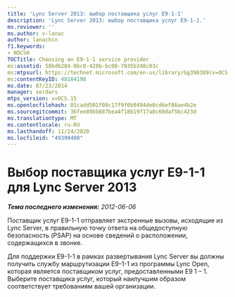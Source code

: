 ```yaml
---
title: 'Lync Server 2013: выбор поставщика услуг E9-1-1'
description: 'Lync Server 2013: выбор поставщика услуг E9-1-1.'
ms.reviewer: ''
ms.author: v-lanac
author: lanachin
f1.keywords:
- NOCSH
TOCTitle: Choosing an E9-1-1 service provider
ms:assetid: 58bd6284-0bc0-420b-bc08-7035b348c03c
ms:mtpsurl: https://technet.microsoft.com/en-us/library/Gg398389(v=OCS.15)
ms:contentKeyID: 48184198
ms.date: 07/23/2014
manager: serdars
mtps_version: v=OCS.15
ms.openlocfilehash: 01cadd501f08c17f9f0b9494de0cd6ef86ae4b2e
ms.sourcegitcommit: 36fee89bb887bea4f18b19f17a8c69daf5bc423d
ms.translationtype: MT
ms.contentlocale: ru-RU
ms.lasthandoff: 11/24/2020
ms.locfileid: "49399400"
---
```

# <a name="choosing-an-e9-1-1-service-provider-for-lync-server-2013"></a>Выбор поставщика услуг E9-1-1 для Lync Server 2013

<div data-xmlns="http://www.w3.org/1999/xhtml">

<div class="topic" data-xmlns="http://www.w3.org/1999/xhtml" data-msxsl="urn:schemas-microsoft-com:xslt" data-cs="https://msdn.microsoft.com/">

<div data-asp="https://msdn2.microsoft.com/asp">



</div>

<div id="mainSection">

<div id="mainBody">

<span> </span>

_**Тема последнего изменения:** 2012-06-06_

Поставщик услуг E9-1-1 отправляет экстренные вызовы, исходящие из Lync Server, в правильную точку ответа на общедоступную безопасность (PSAP) на основе сведений о расположении, содержащихся в звонке.

Для поддержки E9-1-1 в рамках развертывания Lync Server вы должны получить службу маршрутизации E9-1-1 из программы Lync Open, которая является поставщиком услуг, предоставленными E9 1 – 1. Выберите поставщика услуг, который наилучшим образом соответствует требованиям вашей организации.

</div>

<span> </span>

</div>

</div>

</div>

